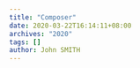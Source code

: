 ```yaml
---
title: "Composer"
date: 2020-03-22T16:14:11+08:00
archives: "2020"
tags: []
author: John SMITH
---
```

